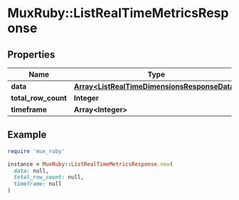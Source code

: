 # MuxRuby::ListRealTimeMetricsResponse

## Properties

| Name | Type | Description | Notes |
| ---- | ---- | ----------- | ----- |
| **data** | [**Array&lt;ListRealTimeDimensionsResponseData&gt;**](ListRealTimeDimensionsResponseData.md) |  | [optional] |
| **total_row_count** | **Integer** |  | [optional] |
| **timeframe** | **Array&lt;Integer&gt;** |  | [optional] |

## Example

```ruby
require 'mux_ruby'

instance = MuxRuby::ListRealTimeMetricsResponse.new(
  data: null,
  total_row_count: null,
  timeframe: null
)
```

